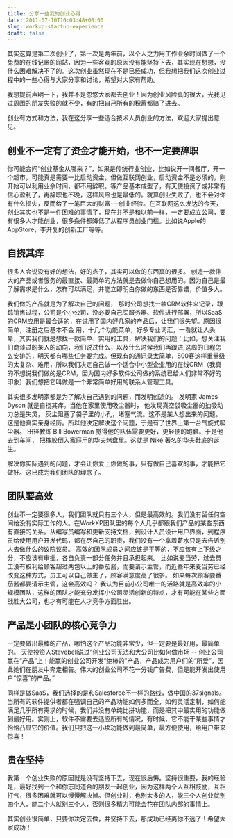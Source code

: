 ```yaml
---
title: 分享一些我的创业心得
date: 2011-07-10T16:03:48+08:00
slug: workxp-startup-experience
draft: false
---
```


其实这算是第二次创业了，第一次是两年前，以个人之力用工作业余时间做了一个免费的在线记账的网站，因为一些客观的原因没有能坚持下去，其实现在想想，没什么困难解决不了的。这次创业虽然现在不是已经成功，但我想把我们这次创业过程中的一些心得与大家分享和讨论，希望对大家有帮助。

我想提前声明一下，我并不是忽悠大家都去创业！因为创业风险真的很大，光我见过周围的朋友失败的就不少，有的把自己所有的积蓄都赔了进去。
<!--more-->
创业有方式和方法，我在这分享一些适合技术人员创业的方法，欢迎大家提出意见。

## 创业不一定有了资金才能开始，也不一定要辞职

你可能会问“创业基金从哪来？”，如果是传统行业创业，比如说开一间餐厅，开一个超市，可能真是需要一比启动资金，但做互联网创业，启动资金不是必须的，刚开始可以利用业余时间，都不用辞职。等产品基本成型了，有天使投资了或非常有信心盈利了，再辞职也不晚，这样风险也是最低的。就算创业失败了，也不会对你有什么损失，反而给了一笔巨大的财富---创业经验。在互联网这么发达的今天，创业其实也不是一件困难的事情了，现在并不是和以前一样，一定要成立公司，要有很多人才能创业，很多条件都降低了从程序员创业门槛。比如说Apple的AppStore，李开复的创新工厂等等。

## 自挠其痒

很多人会说没有好的想法，好的点子，其实可以做的东西真的很多。
创造一款伟大的产品或者服务的最直接、最简单的方法就是去做你自己想用的。因为自己是最了解需求是什么，怎样可以满足，并能立即明白你做的东西是否靠谱，价值多大。

我们做的产品就是为了解决自己的问题， 那时公司想找一款CRM软件来记录，跟踪销售过程，公司是个小公司，没必要自己买服务器、软件进行部署，所以SaaS的CRM应用是最合适的，在试用了国内好几家的产品后，让我们很失望。原因很简单，注册之后基本不会 用，十几个功能菜单，好多专业词汇，一看就让人头晕，其实我们就是想找一款简单、实用的工具，解决我们的问题：比如，想关注我们商谈过的某人的动向，我们说过什么，以及什么时候我们再跟进;这周的日程怎么安排的，明天都有哪些任务要完成。但现有的通讯录太简单，800客这样重量级的太复杂、难用，所以我们决定自己做一个适合中小型企业用的在线CRM（我真的不想说我们做的是CRM，因为国内好多软件公司做的系统已给人们非常不好的印象）我们想把它叫做是一个非常简单好用的联系人管理工具。

其实很多发明家都是为了解决自己遇到的问题，而发明创造的。
发明家 James Dyson 就是自挠其痒。当他在家里使用吸尘器时， 他发现真空袋吸尘器的抽吸动力总是失灵， 灰尘阻塞了袋子里的小孔，堵塞气流。这不是某人想出来的问题。 这是他真实亲身经历。所以他决定解决这个问题，于是有了世界上第一台气旋式吸尘器。
田径教练 Bill Bowerman 觉得他的队伍需要更好，更轻便的跑鞋。于是他去到车间， 把橡胶倒入家庭用的华夫烤盘里。这就是 Nike 著名的华夫鞋底的诞生。

解决你实际遇到的问题，才会让你爱上你做的事，只有做自己喜欢的事，才能把它做好。这已成为我们团队的理念了。

## 团队要高效

创业不一定要很多人，我们团队就只有三个人，但是最高效的。我们没有留任何空间给没有实际工作的人。在WorkXP团队里的每个人几乎都跟我们产品的某些东西有直接的关系。从编写员编写和更新支持文档，到设计人员设计用户界面，到程序员给使用用户开发代码，都在尽自己的职责，我们没有一个拿着薪水只是去告诉别人去做什么的议院议员。
高效的团队成员之间应该是平等的，不应该有上下级之分，不应该有审批，各自负责一部分任务并且承担起来。
比如说麦当劳，过去员工没有权利给顾客超过两包以上的番茄酱，而要请示主管，而近些年来麦当劳已经改变这种方式，员工可以自己做主了，顾客满意度高了很多。 如果每次顾客要番茄酱都要请示主管，这会高效吗？
我认为目前小公司唯一的活路就是高效率的小规模团队，这样的团队才能充分发挥小公司灵活创新的特点，才有可能在某些方面战胜大公司，也才有可能在人才竞争方面胜出。

## 产品是小团队的核心竞争力

一定要做出最棒的产品，哪怕这个产品功能非常少，但一定要是最好用，最简单的。
天使投资人Stevebell说过“创业公司无法和大公司比如何做市场 -- 创业公司赢在“产品”上！能赢的创业公司开发“绝棒的”产品，产品成为用户们的“所爱”，因此她们在朋友中奔走相告。伟大的创业公司不花一分钱广告费，但是能开发出使用户“惊喜”的产品。”

同样是做SaaS，我们选择的是和Salesforce不一样的路线，做中国的37signals。当所有的软件提供者都在强调自己的产品功能如何多而全，如何灵活定制，如何能满足几乎所有需求的时候，我们并没有单纯比拼功能，而是把其中最实用的功能做到最好用。实则上，软件不需要去适应所有的情况，有时候，它不能干某些事情才恰恰凸显它的价值。我们只把这一小块功能做到最简单，最方便使用，给用户带来惊喜！

## 贵在坚持

我第一个创业失败的原因就是没有坚持下去，现在很后悔。坚持很重要，我的经验是，最好找到一个和你志同道合的朋友一起创业，因为这样两个人互相鼓励，互相打气，很多困难就可以慢慢解决掉。但创业时，也别太多的人，能三个人创业就别四个人，能二个人就别三个人，否则很多精力可能会花在团队内部的事情上。

其实创业很简单，只要你决定去做，并坚持下去，那成功已经离你不远了！希望大家成功！